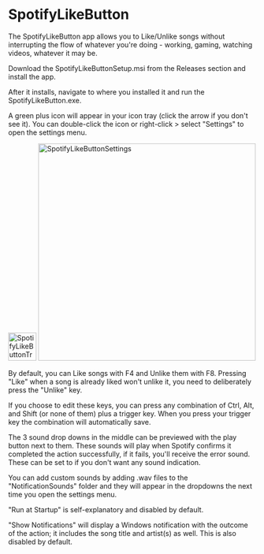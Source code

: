# SpotifyLikeButton
 The SpotifyLikeButton app allows you to Like/Unlike songs without interrupting the flow of whatever you're doing - working, gaming, watching videos, whatever it may be.

 Download the SpotifyLikeButtonSetup.msi from the Releases section and install the app. 

 After it installs, navigate to where you installed it and run the SpotifyLikeButton.exe.

 A green plus icon will appear in your icon tray (click the arrow if you don't see it). You can double-click the icon or right-click > select "Settings" to open the settings menu. 

<img width="57" alt="SpotifyLikeButtonTrayIcon" src="https://github.com/user-attachments/assets/b05e2d01-efdc-4731-a6f6-6f4b01e90405" />
 
<img width="441" alt="SpotifyLikeButtonSettings" src="https://github.com/user-attachments/assets/ecfa3147-8357-430e-a376-346f4610de33" />

 By default, you can Like songs with F4 and Unlike them with F8. Pressing "Like" when a song is already liked won't unlike it, you need to deliberately press the "Unlike" key.

 If you choose to edit these keys, you can press any combination of Ctrl, Alt, and Shift (or none of them) plus a trigger key. When you press your trigger key the combination will automatically save. 

 The 3 sound drop downs in the middle can be previewed with the play button next to them. These sounds will play when Spotify confirms it completed the action successfully, if it fails, you'll receive the error sound. These can be set to <NONE> if you don't want any sound indication.

 You can add custom sounds by adding .wav files to the "NotificationSounds" folder and they will appear in the dropdowns the next time you open the settings menu.
 
 "Run at Startup" is self-explanatory and disabled by default. 
 
 "Show Notifications" will display a Windows notification with the outcome of the action; it includes the song title and artist(s) as well. This is also disabled by default.


